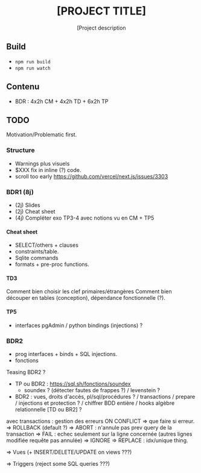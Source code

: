 <div align="center">
  <h1>[PROJECT TITLE]</h1>

  <p>[Project description</p>
</div>

## Build

- `npm run build`
- `npm run watch`

## Contenu

- BDR : 4x2h CM + 4x2h TD + 6x2h TP

## TODO

Motivation/Problematic first.

### Structure

- Warnings plus visuels
- $XXX fix in inline (?) code.
- scroll too early https://github.com/vercel/next.js/issues/3303

### BDR1 (8j)

+ (2j) Slides
+ (2j) Cheat sheet
+ (4j) Compléter exo TP3-4 avec notions vu en CM + TP5

#### Cheat sheet

- SELECT/others + clauses
- constraints/table.
- Sqlite commands
- formats + pre-proc functions.

#### TD3

Comment bien choisir les clef primaires/étrangères
Comment bien découper en tables (conception), dépendance fonctionnelle (?).

#### TP5

- interfaces pgAdmin / python bindings (injections) ?

### BDR2

- prog interfaces + binds + SQL injections.
- fonctions

Teasing BDR2 ?

- TP ou BDR2 : https://sql.sh/fonctions/soundex
  - soundex ? (détecter fautes de frappes ?) / levenstein ?
- BDR2 : vues, droits d'accès, pl/sql/procédures ? / transactions / prepare / injections et protection ? / chiffrer BDD entière / hooks
  algèbre relationnelle [TD ou BR2] ?

avec transactions : gestion des erreurs
    ON CONFLICT 
      => que faire si erreur.
        => ROLLBACK (default ?)
        => ABORT : n'annule pas prev query de la transaction
        => FAIL : echec seulement sur la ligne concernée (autres lignes modifiée requête pas annulée)
        => IGNORE
        => REPLACE : idx/unique thing.

=> Vues (+ INSERT/DELETE/UPDATE on views ???)

=> Triggers (reject some SQL queries ???)
